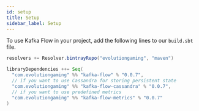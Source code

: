 ```yaml
---
id: setup
title: Setup
sidebar_label: Setup
---
```


To use Kafka Flow in your project, add the following lines to our `build.sbt`
file.

```scala
resolvers += Resolver.bintrayRepo("evolutiongaming", "maven")

libraryDependencies ++= Seq(
  "com.evolutiongaming" %% "kafka-flow" % "0.0.7",
  // if you want to use Cassandra for storing persistent state
  "com.evolutiongaming" %% "kafka-flow-cassandra" % "0.0.7",
  // if you want to use predefined metrics
  "com.evolutiongaming" %% "kafka-flow-metrics" % "0.0.7"
)
```